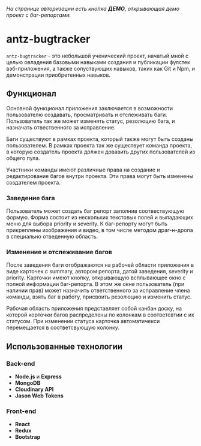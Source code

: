 _На странице авторизации есть кнопка **ДЕМО**, открывающая демо проект с баг-репортами._

# antz-bugtracker

`antz-bugtracker` - это небольшой ученический проект, начатый мной с целью овладения базовыми навыками создания и публикации фулстек вэб-приложения, а также сопуствующих навыков, таких как Git и Npm, и демонстрации приобретенных навыков.

## Функционал

Основной функционал приложения заключается в возможности пользователю создавать, просматривать и отслеживать баги. Пользователь так же может изменять статус, резолюцию бага, и назначать отвественного за исправление.

Баги существуют в рамках проекта, который также могут быть созданы пользователем. В рамках проекта так же существует команда проекта, в которую создатель проекта должен довавить других пользователей из общего пула.

Участники команды имеют различные права на создание и редактирование багов внутри проекта. Эти права могут быть изменены создателем проекта.

### Заведение бага

Пользователь может создать баг репорт заполнив соотвествующую формую. Форма состоит из нескольких текстовых полей и выпадающих меню для выбора priority и severity. К баг-репорту могут быть прикреплены изображения и видео, в том числе методом драг-н-дропа в специально отведенную область.

### Изменение и отслеживание багов

После заведения баги отображаются на рабочей области приложения в виде карточек с summary, автором репорта, датой заведения, severity и priority. Карточки имеют кнопку, открывающую всплывающее окно с полной информации баг-репорта. В этом же окне пользователь (при наличии прав) может назначить ответственного за исправление члена команды, взять баг в работу, присвоить резолюцию и изменить статус.

Рабочая область приложения представляет собой канбан доску, на которой корточки багов распределены по колонкам в соответсвтии с их статусом. При изменении статуса карточка автоматичекси перемещается в соответсвующую колонку.

## Использованные технологии

### Back-end

- **Node.js** и **Express**
- **MongoDB**
- **Cloudinary API**
- **Jason Web Tokens**
### Front-end
- **React**
- **Redux**
- **Bootstrap**
